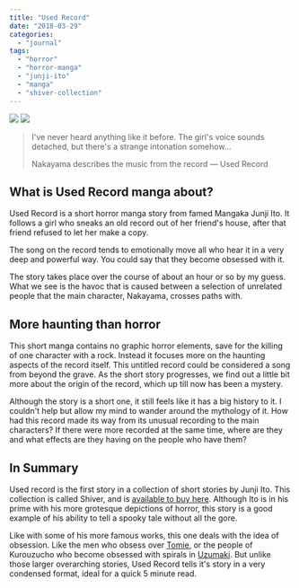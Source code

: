 ```yaml
---
title: "Used Record"
date: "2018-03-29"
categories: 
  - "journal"
tags: 
  - "horror"
  - "horror-manga"
  - "junji-ito"
  - "manga"
  - "shiver-collection"
---
```


[![](images/Used-Record-manga-cover.jpg)](images/Used-Record-manga-cover.jpg)
[![](images/Used-Record-manga-cover.jpg)](images/Used-Record-manga-cover.jpg)

> I've never heard anything like it before. The girl's voice sounds detached, but there's a strange intonation somehow...
> 
> Nakayama describes the music from the record — Used Record

## What is Used Record manga about?

Used Record is a short horror manga story from famed Mangaka Junji Ito. It follows a girl who sneaks an old record out of her friend's house, after that friend refused to let her make a copy.

The song on the record tends to emotionally move all who hear it in a very deep and powerful way. You could say that they become obsessed with it.

The story takes place over the course of about an hour or so by my guess. What we see is the havoc that is caused between a selection of unrelated people that the main character, Nakayama, crosses paths with.

## More haunting than horror

This short manga contains no graphic horror elements, save for the killing of one character with a rock. Instead it focuses more on the haunting aspects of the record itself. This untitled record could be considered a song from beyond the grave. As the short story progresses, we find out a little bit more about the origin of the record, which up till now has been a mystery.

Although the story is a short one, it still feels like it has a big history to it. I couldn't help but allow my mind to wander around the mythology of it. How had this record made its way from its unusual recording to the main characters? If there were more recorded at the same time, where are they and what effects are they having on the people who have them?

## In Summary

Used record is the first story in a collection of short stories by Junji Ito. This collection is called Shiver, and is [available to buy here](https://amzn.to/2UTj2dk). Although Ito is in his prime with his more grotesque depictions of horror, this story is a good example of his ability to tell a spooky tale without all the gore.

Like with some of his more famous works, this one deals with the idea of obsession. Like the men who obsess over [Tomie](/tag/tomie-collection/), or the people of Kurouzucho who become obsessed with spirals in [Uzumaki](/tag/uzumaki/). But unlike those larger overarching stories, Used Record tells it's story in a very condensed format, ideal for a quick 5 minute read.
